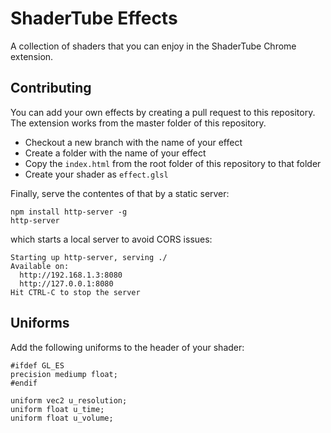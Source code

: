 # ShaderTube Effects

A collection of shaders that you can enjoy in the ShaderTube Chrome extension.

## Contributing

You can add your own effects by creating a pull request to this repository. The extension works from the master folder of this repository.

- Checkout a new branch with the name of your effect
- Create a folder with the name of your effect
- Copy the `index.html` from the root folder of this repository to that folder
- Create your shader as `effect.glsl`

Finally, serve the contentes of that by a static server:

```
npm install http-server -g
http-server
```

which starts a local server to avoid CORS issues:

```
Starting up http-server, serving ./
Available on:
  http://192.168.1.3:8080
  http://127.0.0.1:8080
Hit CTRL-C to stop the server
```

## Uniforms

Add the following uniforms to the header of your shader:

```
#ifdef GL_ES
precision mediump float;
#endif

uniform vec2 u_resolution;
uniform float u_time;
uniform float u_volume;
```
